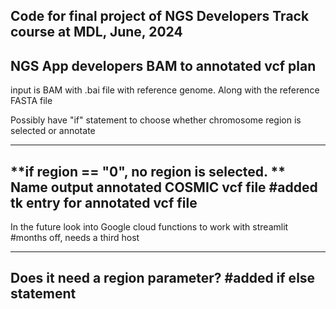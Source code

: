 Code for final project of NGS Developers Track course at MDL, June, 2024
-----------------------------------------------------------------------------
NGS App developers BAM to annotated vcf plan
------------------------------------------------------------------------------
input is BAM with .bai file with reference genome.
Along with the reference FASTA file





Possibly have "if" statement to choose whether chromosome region is selected or annotate

---------------------------------------------------------
<done>

**if region == "0", no region is selected. **
Name output annotated COSMIC vcf file
#added tk entry for annotated vcf file
-----------------------------------------------------------------------------------------------------
In the future look into Google cloud functions to work with streamlit #months off, needs a third host

-------------------------------------------------------------


Does it need a region parameter?
#added if else statement
------------------------------------------------------------
<added if else statement>
